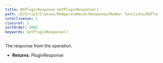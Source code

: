 ```yaml
---
title: NSPluginResponse GetPluginResponse()
path: /EJScript/Classes/NSApproveRejectResponse/Member functions/NSPluginResponse GetPluginResponse()
intellisense: 1
classref: 1
sortOrder: 1095
keywords: GetPluginResponse()
---
```



The response from the operation.



* **Returns:** PluginResponse



